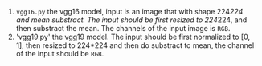 1. `vgg16.py`
   the vgg16 model, input is an image that with shape 224*224 and mean substract. The input should be first resized to 224*224, and then substract the mean. The channels of the input image is `RGB`.
2. 'vgg19.py'
   the vgg19 model. The input should be first normalized to [0, 1], then resized to 224*224 and then do substract to mean, the channel of the input should be `RGB`.
